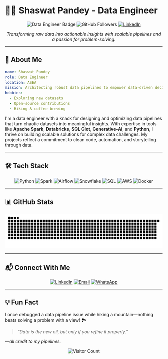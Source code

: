 # 👨‍💻 Shaswat Pandey - Data Engineer

<p align="center">
  <img src="https://img.shields.io/badge/Data%20Engineer-Building%20Robust%20Pipelines-0078D4?style=for-the-badge&logo=apache-spark&logoColor=white" alt="Data Engineer Badge">
  <img src="https://img.shields.io/github/followers/Shaswat19?label=Follow&style=for-the-badge&color=181717&logo=github" alt="GitHub Followers">
  <a href="https://www.linkedin.com/in/your-linkedin-profile">
    <img src="https://img.shields.io/badge/LinkedIn-Connect-0077B5?style=for-the-badge&logo=linkedin&logoColor=white" alt="LinkedIn">
  </a>
</p>

<p align="center">
  <i>Transforming raw data into actionable insights with scalable pipelines and a passion for problem-solving.</i>
</p>

---

## 🚀 About Me

```yaml
name: Shaswat Pandey
role: Data Engineer
location: ASEA
mission: Architecting robust data pipelines to empower data-driven decisions
hobbies:
  - Exploring new datasets
  - Open-source contributions
  - Hiking & coffee brewing
```

I'm a data engineer with a knack for designing and optimizing data pipelines that turn chaotic datasets into meaningful insights. With expertise in tools like **Apache Spark**, **Databricks**, **SQL Glot**, **Generative-Ai**, and **Python**, I thrive on building scalable solutions for complex data challenges. My projects reflect a commitment to clean code, automation, and storytelling through data.

---

## 🛠️ Tech Stack

<p align="center">
  <img src="https://img.shields.io/badge/Python-3776AB?style=flat-square&logo=python&logoColor=white" alt="Python">
  <img src="https://img.shields.io/badge/Apache%20Spark-E25A1C?style=flat-square&logo=apache-spark&logoColor=white" alt="Spark">
  <img src="https://img.shields.io/badge/Airflow-017CEE?style=flat-square&logo=apache-airflow&logoColor=white" alt="Airflow">
  <img src="https://img.shields.io/badge/Snowflake-29B5E8?style=flat-square&logo=snowflake&logoColor=white" alt="Snowflake">
  <img src="https://img.shields.io/badge/SQL-4479A1?style=flat-square&logo=postgresql&logoColor=white" alt="SQL">
  <img src="https://img.shields.io/badge/AWS-232F3E?style=flat-square&logo=amazon-aws&logoColor=white" alt="AWS">
  <img src="https://img.shields.io/badge/Docker-2496ED?style=flat-square&logo=docker&logoColor=white" alt="Docker">
</p>

---

## 📊 GitHub Stats

<p align="center">
<picture>
  <source media="(prefers-color-scheme: dark)" srcset="https://raw.githubusercontent.com/Shaswat19/Shaswat_Pandey/output/snake-dark.svg" />
  <source media="(prefers-color-scheme: light)" srcset="https://raw.githubusercontent.com/Shaswat19/Shaswat_Pandey/output/snake.svg" />
  <img alt="GitHub contribution grid snake animation" src="https://raw.githubusercontent.com/Shaswat19/Shaswat_Pandey/output/snake.svg" />
</picture>

</p>

---

## 📬 Connect With Me

<p align="center">
  <a href="https://www.linkedin.com/in/shaswatpandey/"><img src="https://img.shields.io/badge/LinkedIn-0077B5?style=flat-square&logo=linkedin&logoColor=white" alt="LinkedIn"></a>
  <a href="mailto:shaswatp19@gmail.com"><img src="https://img.shields.io/badge/Email-D14836?style=flat-square&logo=gmail&logoColor=white" alt="Email"></a>
  <a href="https://wa.me/+918115188941" target="_blank">
  <img src="https://img.shields.io/badge/WhatsApp-25D366?style=flat-square&logo=whatsapp&logoColor=white" alt="WhatsApp">
</a>
</p>

---

## 💡 Fun Fact

I once debugged a data pipeline issue while hiking a mountain—nothing beats solving a problem with a view! 🏞️

> *“Data is the new oil, but only if you refine it properly.”*

*—all credit to my pipelines.*

<p align="center">
  <img src="https://visitor-badge.glitch.me/badge?page_id=Shaswat19.Shaswat_Pandey" alt="Visitor Count">
</p>
